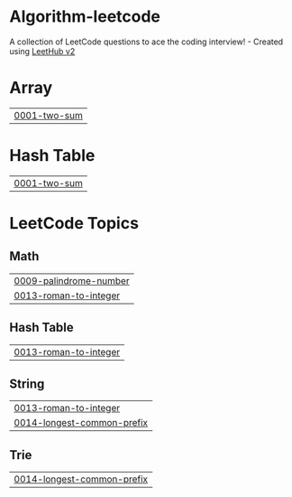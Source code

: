 # Algorithm-leetcode
A collection of LeetCode questions to ace the coding interview! - Created using [LeetHub v2](https://github.com/arunbhardwaj/LeetHub-2.0)


# Array
|  |
| ------- |
| [0001-two-sum](https://github.com/Taehwani-Storage/Algorithm-leetcode/tree/master/0001-two-sum) |
# Hash Table
|  |
| ------- |
| [0001-two-sum](https://github.com/Taehwani-Storage/Algorithm-leetcode/tree/master/0001-two-sum) |
<!---LeetCode Topics Start-->
# LeetCode Topics
## Math
|  |
| ------- |
| [0009-palindrome-number](https://github.com/Taehwani-Storage/Algorithm-leetcode/tree/master/0009-palindrome-number) |
| [0013-roman-to-integer](https://github.com/Taehwani-Storage/Algorithm-leetcode/tree/master/0013-roman-to-integer) |
## Hash Table
|  |
| ------- |
| [0013-roman-to-integer](https://github.com/Taehwani-Storage/Algorithm-leetcode/tree/master/0013-roman-to-integer) |
## String
|  |
| ------- |
| [0013-roman-to-integer](https://github.com/Taehwani-Storage/Algorithm-leetcode/tree/master/0013-roman-to-integer) |
| [0014-longest-common-prefix](https://github.com/Taehwani-Storage/Algorithm-leetcode/tree/master/0014-longest-common-prefix) |
## Trie
|  |
| ------- |
| [0014-longest-common-prefix](https://github.com/Taehwani-Storage/Algorithm-leetcode/tree/master/0014-longest-common-prefix) |
<!---LeetCode Topics End-->